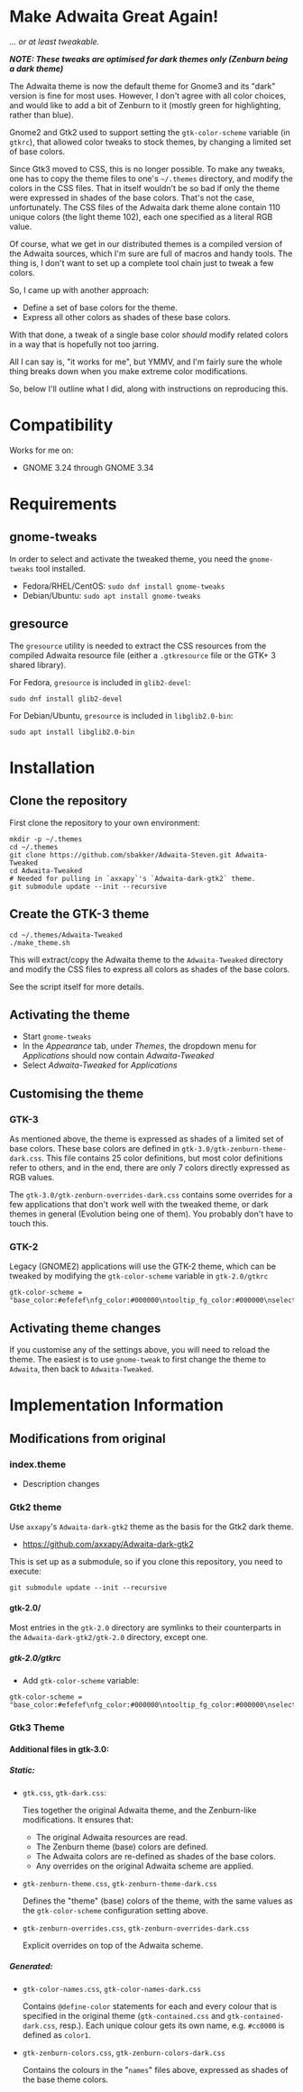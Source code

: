 # Make Adwaita Great Again!

_... or at least tweakable._

***NOTE: These tweaks are optimised for dark themes only (Zenburn being a dark theme)***

The Adwaita theme is now the default theme for Gnome3 and its "dark" version is fine for most uses.
However, I don't agree with all color choices, and would like to add a bit of Zenburn to it (mostly green for highlighting, rather than blue).

Gnome2 and Gtk2 used to support setting the `gtk-color-scheme` variable (in `gtkrc`), that allowed color tweaks to stock themes, by changing a limited set of base colors.

Since Gtk3 moved to CSS, this is no longer possible. To make any tweaks, one has to copy the theme files to one's `~/.themes` directory, and modify the colors in the CSS files. That in itself wouldn't be so bad if only the theme were expressed in shades of the base colors. That's not the case, unfortunately. The CSS files of the Adwaita dark theme alone contain 110 unique colors (the light theme 102), each one specified as a literal RGB value.

Of course, what we get in our distributed themes is a compiled version of the Adwaita sources, which I'm sure are full of macros and handy tools. The thing is, I don't want to set up a complete tool chain just to tweak a few colors.

So, I came up with another approach:

 * Define a set of base colors for the theme.
 * Express all other colors as shades of these base colors.

With that done, a tweak of a single base color *should* modify related colors in a way that is hopefully not too jarring.

All I can say is, "it works for me", but YMMV, and I'm fairly sure the whole thing breaks down when you make extreme color modifications.

So, below I'll outline what I did, along with instructions on reproducing this.

# Compatibility

Works for me on:

 * GNOME 3.24 through GNOME 3.34

# Requirements

## gnome-tweaks

In order to select and activate the tweaked theme, you need the `gnome-tweaks` tool installed.

 * Fedora/RHEL/CentOS: `sudo dnf install gnome-tweaks`
 * Debian/Ubuntu: `sudo apt install gnome-tweaks`

## gresource

The `gresource` utility is needed to extract the CSS resources from the compiled Adwaita resource file (either a `.gtkresource` file or the GTK+ 3 shared library).

For Fedora, `gresource` is included in `glib2-devel`:
```
sudo dnf install glib2-devel
```

For Debian/Ubuntu, `gresource` is included in `libglib2.0-bin`:
```
sudo apt install libglib2.0-bin
```

# Installation

## Clone the repository

First clone the repository to your own environment:

```
mkdir -p ~/.themes
cd ~/.themes
git clone https://github.com/sbakker/Adwaita-Steven.git Adwaita-Tweaked
cd Adwaita-Tweaked
# Needed for pulling in `axxapy`'s `Adwaita-dark-gtk2` theme.
git submodule update --init --recursive
```

## Create the GTK-3 theme

```
cd ~/.themes/Adwaita-Tweaked
./make_theme.sh
```

This will extract/copy the Adwaita theme to the `Adwaita-Tweaked` directory and modify the CSS files to express all colors as shades of the base colors.

See the script itself for more details.

## Activating the theme

 * Start `gnome-tweaks`
 * In the *Appearance* tab, under *Themes*, the dropdown menu for *Applications* should now contain *Adwaita-Tweaked*
 * Select *Adwaita-Tweaked* for *Applications*

## Customising the theme

### GTK-3

As mentioned above, the theme is expressed as shades of a limited set of base colors. These base colors are defined in `gtk-3.0/gtk-zenburn-theme-dark.css`. This file contains 25 color definitions, but most color definitions refer to others, and in the end, there are only 7 colors directly expressed as RGB values.

The `gtk-3.0/gtk-zenburn-overrides-dark.css` contains some overrides for a few applications that don't work well with the tweaked theme, or dark themes in general (Evolution being one of them). You probably don't have to touch this.

### GTK-2

Legacy (GNOME2) applications will use the GTK-2 theme, which can be tweaked by modifying the `gtk-color-scheme` variable in `gtk-2.0/gtkrc`

```
gtk-color-scheme = "base_color:#efefef\nfg_color:#000000\ntooltip_fg_color:#000000\nselected_bg_color:#688060\nselected_fg_color:#ffffff\ntext_color:#000000\nbg_color:#dfdfdf\ninsensitive_bg_color:#F4F4F2\ntooltip_bg_color:#f5f5b5"
```

## Activating theme changes

If you customise any of the settings above, you will need to reload the theme. The easiest is to use `gnome-tweak` to first change the theme to `Adwaita`, then back to `Adwaita-Tweaked`.

# Implementation Information

## Modifications from original

### index.theme

* Description changes

### Gtk2 theme

Use `axxapy`'s `Adwaita-dark-gtk2` theme as the basis for the Gtk2 dark theme.

  * https://github.com/axxapy/Adwaita-dark-gtk2

This is set up as a submodule, so if you clone this repository, you need to execute:

```
git submodule update --init --recursive
```

#### gtk-2.0/

Most entries in the `gtk-2.0` directory are symlinks to their counterparts in
the `Adwaita-dark-gtk2/gtk-2.0` directory, except one.

##### gtk-2.0/gtkrc

* Add `gtk-color-scheme` variable:

```
gtk-color-scheme = "base_color:#efefef\nfg_color:#000000\ntooltip_fg_color:#000000\nselected_bg_color:#688060\nselected_fg_color:#ffffff\ntext_color:#000000\nbg_color:#dfdfdf\ninsensitive_bg_color:#F4F4F2\ntooltip_bg_color:#f5f5b5"
```

### Gtk3 Theme

#### Additional files in gtk-3.0:

##### Static:

  * `gtk.css`, `gtk-dark.css`:

    Ties together the original Adwaita theme, and the Zenburn-like modifications.  It ensures that:

    * The original Adwaita resources are read.
    * The Zenburn theme (base) colors are defined.
    * The Adwaita colors are re-defined as shades of the base colors.
    * Any overrides on the original Adwaita scheme are applied.

  * `gtk-zenburn-theme.css`, `gtk-zenburn-theme-dark.css`

    Defines the "theme" (base) colors of the theme, with the same values as the `gtk-color-scheme` configuration setting above.

  * `gtk-zenburn-overrides.css`, `gtk-zenburn-overrides-dark.css`

    Explicit overrides on top of the Adwaita scheme.

##### Generated:

  * `gtk-color-names.css`, `gtk-color-names-dark.css`

    Contains `@define-color` statements for each and every colour that is specified in the original theme (`gtk-contained.css` and `gtk-contained-dark.css`, resp.). Each unique colour gets its own name, e.g. `#cc0000` is defined as `color1`.

  * `gtk-zenburn-colors.css`, `gtk-zenburn-colors-dark.css`

    Contains the colours in the "`names`" files above, expressed as shades of the base theme colors.

